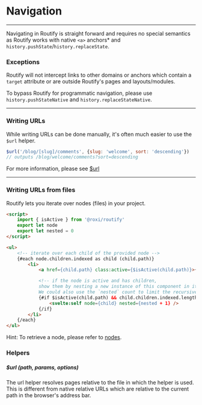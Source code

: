 <script>
export let context
console.log(context)
</script>

# Navigation

---

Navigating in Routify is straight forward and requires no special semantics as Routify works with native `<a>` anchors* and `history.pushState`/`history.replaceState`.

### Exceptions
Routify will not intercept links to other domains or anchors which contain a `target` attribute or are outside Routify's pages and layouts/modules.

To bypass Routify for programmatic navigation, please use `history.pushStateNative` and  `history.replaceStateNative`.

---

### Writing URLs
While writing URLs can be done manually, it's often much easier to use the `$url` helper.

```javascript
$url('/blog/[slug]/comments', {slug: 'welcome', sort: 'descending'})
// outputs /blog/welcome/comments?sort=descending
```
For more information, please see [$url](/api/helpers/url)

---

### Writing URLs from files
Routify lets you iterate over nodes (files) in your project.
```html
<script>
    import { isActive } from '@roxi/routify'
    export let node
    export let nested = 0
</script>

<ul>
    <!-- iterate over each child of the provided node -->
    {#each node.children.indexed as child (child.path)}
        <li>
            <a href={child.path} class:active={$isActive(child.path)}>{child.name}</a>

            <!-- if the node is active and has children, 
            show them by nesting a new instance of this component in itself.
            We could also use the `nested` count to limit the recursive depth. -->
            {#if $isActive(child.path) && child.children.indexed.length}
                <svelte:self node={child} nested={nested + 1} />                
            {/if}
        </li>
    {/each}
</ul>
```
Hint: To retrieve a node, please refer to [nodes](/docs/guide/nodes).

### Helpers

##### $url (path, params, options)

The url helper resolves pages relative to the file in which the helper is used. This is different from native relative URLs which are relative to the current path in the browser's address bar.

